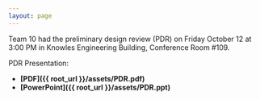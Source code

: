 ```yaml
---
layout: page
---
```

Team 10 had the preliminary design review (PDR) on Friday October 12 at 3:00 PM in Knowles Engineering Building, Conference Room #109.

PDR Presentation:

* **[PDF]({{ root_url }}/assets/PDR.pdf)**
* **[PowerPoint]({{ root_url }}/assets/PDR.ppt)**
